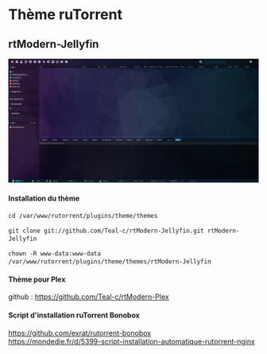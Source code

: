 # Thème ruTorrent

## rtModern-Jellyfin

![alt text](https://raw.githubusercontent.com/Teal-c/rtModern-jellyfin/master/capture.png "demo")

#### Installation du thème
```
cd /var/www/rutorrent/plugins/theme/themes
```
```
git clone git://github.com/Teal-c/rtModern-Jellyfin.git rtModern-Jellyfin
```
```
chown -R www-data:www-data /var/www/rutorrent/plugins/theme/themes/rtModern-Jellyfin
```
#### Thème pour Plex

github : https://github.com/Teal-c/rtModern-Plex

#### Script d'installation ruTorrent Bonobox

https://github.com/exrat/rutorrent-bonobox  
https://mondedie.fr/d/5399-script-installation-automatique-rutorrent-nginx  
